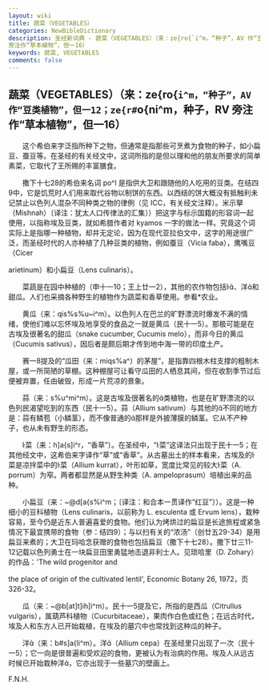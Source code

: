 ```yaml
---
layout: wiki
title: 蔬菜（VEGETABLES）
categories: NewBibleDictionary
description: 圣经新词典 - 蔬菜（VEGETABLES）（来：ze{ro{`i^m，“种子”，AV 作“豆类植物”，但一12；ze{r#`o{ni^m，种子，RV
旁注作“草本植物”，但一16）
keywords: 蔬菜, VEGETABLES
comments: false
---
```


## 蔬菜（VEGETABLES）（来：ze{ro{`i^m，“种子”，AV 作“豆类植物”，但一12；ze{r#`o{ni^m，种子，RV 旁注作“草本植物”，但一16）

　　这个希伯来字泛指所种下之物，但通常是指那些可烹煮为食物的种子，如小扁豆、蚕豆等。在圣经的有关经文中，这词所指的是但以理和他的朋友所要求的简单素菜，它取代了王所赐的丰富膳食。

　　撒下十七28的希伯来名词 po^l 是指供大卫和跟随他的人吃用的豆类。在结四9中，它是饥荒时人们用来取代谷物以制饼的东西。以西结的饼大概没有抵触利未记禁止以色列人混杂不同种类之物的律例（见 ICC，有关经文注释）。米示拏（Mishnah）〔译注：犹太人口传律法的汇集〕）把这字与标示国籍的形容词一起使用，以指称埃及豆类，就如希腊作者对 kyamos 一字的做法一样。究竟这个词实际上是指哪一种植物，却并无定论，因为在现代亚拉伯文中，这字的用途很广泛，而圣经时代的人亦种植了几种豆类的植物，例如蚕豆（Vicia faba），鹰嘴豆（Cicer

arietinum）和小扁豆（Lens culinaris）。

　　菜蔬是在园中种植的（申十一10；王上廿一2），其他的农作物包括、洋和甜瓜。人们也采摘各种野生的植物作为蔬菜和香草使用。参看*农业。

　　黄瓜（来：qis%s%u~i^m）。以色列人在巴兰的旷野漂流时爆发不满的情绪，使他们难以忘怀埃及地享受的食品之一就是黄瓜（民十一5）。那极可能是在古埃及很著名的甜瓜（snake cucumber, Cucumis melo），而非今日的黄瓜（Cucumis sativus），因后者是颇后期才传到地中海一带的印度土产。

　　赛一8提及的“瓜田（来：miqs%a^）的茅屋”，是指靠四根木柱支撑的粗制木屋，或一所简陋的草棚。这种棚屋可让看守瓜田的人栖息其间，但在收割季节过后便被弃置，任由破毁，形成一片荒凉的景象。

　　蒜（来：s%u^mi^m）。这是古埃及很著名的类植物，也是在旷野漂流的以色列民渴望吃到的东西（民十一5）。蒜（Allium sativum）与其他的不同的地方是：蒜有鳞苞（小鳞茎），而不像普通的那样是外披薄膜的鳞茎。它从不产种子，也从未有野生的形态。

　　菜（来：h]a{s]i^r，“香草”）。在圣经中，“菜”这译法只出现于民十一5；在其他经文中，这希伯来字译作“草”或“香草”。从古墓出土的样本看来，古埃及的菜是凉拌菜中的菜（Allium kurrat），叶形如草，宽度比常见的较大菜（A. porrum）为窄。两者都显然是从野生种类（A. ampeloprasum）培植出来的品种。

　　小扁豆（来：~@d[a{s%i^m；〔译注：和合本一贯译作“红豆”〕）。这是一种细小的豆科植物（Lens culinaris，以前称为 L. esculenta 或 Ervum lens），栽种容易，至今仍是近东人普遍喜爱的食物。他们认为烤烘过的扁豆是长途旅程或紧急情况下最宜携带的食物（参：结四9）；与以扫有关的“浓汤”（创廿五29-34）是用扁豆来煮的；大卫在玛哈念获赠的食物也包括扁豆（撒下十七28）。撒下廿三11-12记载以色列勇士在一块扁豆田里勇猛地击退非利士人。见琐哈里（D. Zohary）的作品：'The wild progenitor and

the place of origin of the cultivated lentil', Economic Botany 26, 1972，页326-32。

　　瓜（来：~@b[at]t]ih]i^m）。民十一5提及它，所指的是西瓜（Citrullus vulgaris），属葫芦科植物（Cucurbitaceae），果肉作白色或红色；在远古时代，埃及人和东方人已开始栽植，在埃及的墓穴中也常找到这种瓜的种子。

　　洋（来：b#s]a{li^m）。洋（Allium cepa）在圣经里只出现了一次（民十一5）；它一向是很普遍和受欢迎的食物，更被认为有治病的作用。埃及人从远古时候已开始栽种洋，它亦出现于一些墓穴的壁画上。

F.N.H.








